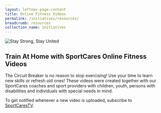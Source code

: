 ```yaml
---
layout: leftnav-page-content
title: Online Fitness Videos
permalink: /initiatives/resources/
breadcrumb: resources
collection_name: initiatives
---
```


![Stay Strong, Stay United](/images/staystrongstayunited.jpg)

## Train At Home with SportCares Online Fitness Videos 

The Circuit Breaker is no reason to stop exercising! Use your time to learn new skills or refresh old ones! These videos were created together with our SportCares coaches and sport providers with children, youth, persons with disabilities and individuals with special needs in mind. 

To get notified whenever a new video is uploaded, subscribe to [SportCaresTV](https://www.youtube.com/c/SportCaresTV).
